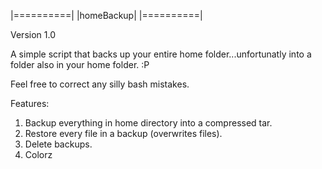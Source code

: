 |==========|
|homeBackup|
|==========|

Version 1.0

A simple script that backs up your entire home folder...unfortunatly into a folder also in your home folder. :P

Feel free to correct any silly bash mistakes.

Features:
1) Backup everything in home directory into a compressed tar.
2) Restore every file in a backup (overwrites files).
3) Delete backups.
4) Colorz
